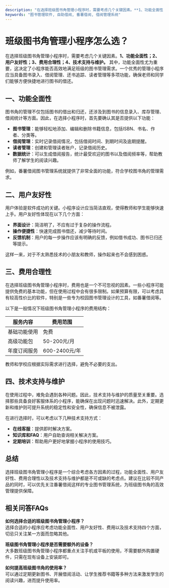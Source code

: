 ```yaml
---
description: "在选择班级图书角管理小程序时，需要考虑几个关键因素。**1、功能全面性；2、用户友好性；3、费用合理性；4、技术支持与维护。** 其中，功能全面性尤为重要，这决定了小程序能否高效地满足班级的图书管理需求。一个优秀的管理小程序应当具备图书录入、借阅管理、还书追踪、读者管理等多项功能，确保老师和同学们能够方便快捷地进行图书的借还。"
keywords: "图书管理软件, 自助借阅, 番薯借阅, 借阅管理系统"
---
```

# 班级图书角管理小程序怎么选？

在选择班级图书角管理小程序时，需要考虑几个关键因素。**1、功能全面性；2、用户友好性；3、费用合理性；4、技术支持与维护。** 其中，功能全面性尤为重要，这决定了小程序能否高效地满足班级的图书管理需求。一个优秀的管理小程序应当具备图书录入、借阅管理、还书追踪、读者管理等多项功能，确保老师和同学们能够方便快捷地进行图书的借还。

## 一、功能全面性

图书角的管理不仅包括图书的借出和归还，还涉及到图书的信息录入、库存管理、借阅统计等方面。因此，在选择小程序时，首先要确认其是否提供以下功能：

- **图书管理**：能够轻松地添加、编辑和删除书籍信息，包括ISBN、书名、作者、分类等。
- **借阅管理**：实时记录借阅情况，包括借阅时间、到期时间及逾期提醒。
- **读者管理**：创建和管理读者账户，记录借阅历史。
- **数据统计**：可以生成借阅报告，统计最受欢迎的图书以及借阅频率等，帮助教师了解学生的阅读兴趣。

例如，番薯借阅图书管理系统就提供了非常全面的功能，符合学校图书角的管理需求。

## 二、用户友好性

用户体验是软件成功的关键。小程序设计应当简洁直观，使得教师和学生能够快速上手。用户友好性体现在以下几个方面：

- **界面设计**：简洁明了，不应有过于复杂的操作流程。
- **操作便捷性**：快速完成图书借还，减少等待时间。
- **反馈机制**：用户的每一步操作应该有明确的反馈，例如借书成功、图书已归还等提示。

这样一来，对于不太熟悉技术的小朋友和教师，操作起来也不会感到困惑。

## 三、费用合理性

在选择班级图书角管理小程序时，费用也是一个不可忽视的因素。一些小程序可能提供免费的基本功能，但在使用过程中会有很多限制。如果预算有限，可以考虑具有较高性价比的软件，特别是一些专为校园图书管理设计的工具，如番薯借阅等。

以下是一般情况下班级图书角管理小程序的费用结构：

| 服务内容       | 费用范围   |
|----------------|------------|
| 基础功能使用   | 免费       |
| 高级功能包     | 50-200元/月 |
| 年度订阅服务   | 600-2400元/年 |

教师和学校应根据实际需求进行选择，避免不必要的支出。

## 四、技术支持与维护

在使用过程中，难免会遇到各种问题。因此，技术支持与维护的质量至关重要。选择那些具备良好客服体系的小程序，能确保在出现问题时迅速解决。此外，定期更新和维护则可提升系统的稳定性和安全性，确保信息不被泄露。

在进行选择时，可以考虑以下几种技术支持方式：

- **在线客服**：提供即时解决方案。
- **知识库和FAQ**：用户自助查询相关解决方案。
- **定期培训**：帮助用户更好地掌握小程序的使用技巧。

## 总结

选择班级图书角管理小程序是一个综合考虑各方因素的过程，功能全面性、用户友好性、费用合理性以及技术支持与维护都是不可或缺的考虑点。建议在比较不同产品的同时，可以优先关注番薯借阅这样的专业图书管理系统，为班级图书角的高效管理提供保障。

## 相关问答FAQs

**如何选择合适的班级图书角管理小程序？**  
选择合适的小程序应考虑功能全面性、用户友好性、费用以及技术支持四个方面，切忌只关注某一方面而忽略其他。

**班级图书角管理小程序是否需要额外的设备？**  
大多数班级图书角管理小程序都重点关注手机或平板的使用，不需要额外购置硬件，只需在现有设备上安装即可。

**如何提高班级图书角的使用率？**  
可以通过定期更新图书、开展借阅活动、让学生推荐书籍等多种方法来激发学生的阅读兴趣，进而提升使用率。

